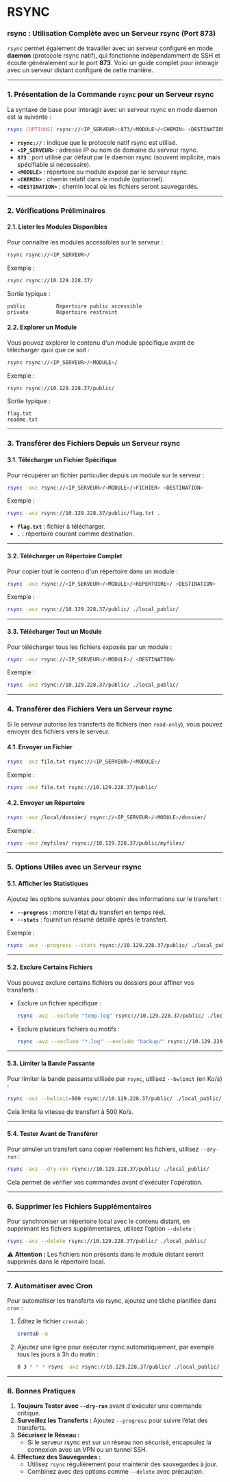 # RSYNC

### **rsync : Utilisation Complète avec un Serveur rsync (Port 873)**

`rsync` permet également de travailler avec un serveur configuré en mode **daemon** (protocole rsync natif), qui fonctionne indépendamment de SSH et écoute généralement sur le port **873**. Voici un guide complet pour interagir avec un serveur distant configuré de cette manière.

***

### **1. Présentation de la Commande `rsync` pour un Serveur rsync**

La syntaxe de base pour interagir avec un serveur rsync en mode daemon est la suivante :

```bash
rsync [OPTIONS] rsync://<IP_SERVEUR>:873/<MODULE>/<CHEMIN> <DESTINATION>
```

* **`rsync://`** : indique que le protocole natif rsync est utilisé.
* **`<IP_SERVEUR>`** : adresse IP ou nom de domaine du serveur rsync.
* **`873`** : port utilisé par défaut par le daemon rsync (souvent implicite, mais spécifiable si nécessaire).
* **`<MODULE>`** : répertoire ou module exposé par le serveur rsync.
* **`<CHEMIN>`** : chemin relatif dans le module (optionnel).
* **`<DESTINATION>`** : chemin local où les fichiers seront sauvegardés.

***

### **2. Vérifications Préliminaires**

#### **2.1. Lister les Modules Disponibles**

Pour connaître les modules accessibles sur le serveur :

```bash
rsync rsync://<IP_SERVEUR>/
```

Exemple :

```bash
rsync rsync://10.129.228.37/
```

Sortie typique :

```arduino
public          Répertoire public accessible
private         Répertoire restreint
```

#### **2.2. Explorer un Module**

Vous pouvez explorer le contenu d'un module spécifique avant de télécharger quoi que ce soit :

```bash
rsync rsync://<IP_SERVEUR>/<MODULE>/
```

Exemple :

```bash
rsync rsync://10.129.228.37/public/
```

Sortie typique :

```
flag.txt
readme.txt
```

***

### **3. Transférer des Fichiers Depuis un Serveur rsync**

#### **3.1. Télécharger un Fichier Spécifique**

Pour récupérer un fichier particulier depuis un module sur le serveur :

```bash
rsync -avz rsync://<IP_SERVEUR>/<MODULE>/<FICHIER> <DESTINATION>
```

Exemple :

```bash
rsync -avz rsync://10.129.228.37/public/flag.txt .
```

* **`flag.txt`** : fichier à télécharger.
* **`.`** : répertoire courant comme destination.

***

#### **3.2. Télécharger un Répertoire Complet**

Pour copier tout le contenu d'un répertoire dans un module :

```bash
rsync -avz rsync://<IP_SERVEUR>/<MODULE>/<REPERTOIRE>/ <DESTINATION>
```

Exemple :

```bash
rsync -avz rsync://10.129.228.37/public/ ./local_public/
```

***

#### **3.3. Télécharger Tout un Module**

Pour télécharger tous les fichiers exposés par un module :

```bash
rsync -avz rsync://<IP_SERVEUR>/<MODULE>/ <DESTINATION>
```

Exemple :

```bash
rsync -avz rsync://10.129.228.37/public/ ./local_public/
```

***

### **4. Transférer des Fichiers Vers un Serveur rsync**

Si le serveur autorise les transferts de fichiers (non `read-only`), vous pouvez envoyer des fichiers vers le serveur.

#### **4.1. Envoyer un Fichier**

```bash
rsync -avz file.txt rsync://<IP_SERVEUR>/<MODULE>/
```

Exemple :

```bash
rsync -avz file.txt rsync://10.129.228.37/public/
```

#### **4.2. Envoyer un Répertoire**

```bash
rsync -avz /local/dossier/ rsync://<IP_SERVEUR>/<MODULE>/dossier/
```

Exemple :

```bash
rsync -avz /myfiles/ rsync://10.129.228.37/public/myfiles/
```

***

### **5. Options Utiles avec un Serveur rsync**

#### **5.1. Afficher les Statistiques**

Ajoutez les options suivantes pour obtenir des informations sur le transfert :

* **`--progress`** : montre l'état du transfert en temps réel.
* **`--stats`** : fournit un résumé détaillé après le transfert.

Exemple :

```bash
rsync -avz --progress --stats rsync://10.129.228.37/public/ ./local_public/
```

***

#### **5.2. Exclure Certains Fichiers**

Vous pouvez exclure certains fichiers ou dossiers pour affiner vos transferts :

*   Exclure un fichier spécifique :

    ```bash
    rsync -avz --exclude "temp.log" rsync://10.129.228.37/public/ ./local_public/
    ```
*   Exclure plusieurs fichiers ou motifs :

    ```bash
    rsync -avz --exclude "*.log" --exclude "backup/" rsync://10.129.228.37/public/ ./local_public/
    ```

***

#### **5.3. Limiter la Bande Passante**

Pour limiter la bande passante utilisée par `rsync`, utilisez `--bwlimit` (en Ko/s) :

```bash
rsync -avz --bwlimit=500 rsync://10.129.228.37/public/ ./local_public/
```

Cela limite la vitesse de transfert à 500 Ko/s.

***

#### **5.4. Tester Avant de Transférer**

Pour simuler un transfert sans copier réellement les fichiers, utilisez `--dry-run` :

```bash
rsync -avz --dry-run rsync://10.129.228.37/public/ ./local_public/
```

Cela permet de vérifier vos commandes avant d'exécuter l'opération.

***

### **6. Supprimer les Fichiers Supplémentaires**

Pour synchroniser un répertoire local avec le contenu distant, en supprimant les fichiers supplémentaires, utilisez l’option `--delete` :

```bash
rsync -avz --delete rsync://10.129.228.37/public/ ./local_public/
```

⚠️ **Attention :** Les fichiers non présents dans le module distant seront supprimés dans le répertoire local.

***

### **7. Automatiser avec Cron**

Pour automatiser les transferts via rsync, ajoutez une tâche planifiée dans `cron` :

1.  Éditez le fichier `crontab` :

    ```bash
    crontab -e
    ```
2.  Ajoutez une ligne pour exécuter rsync automatiquement, par exemple tous les jours à 3h du matin :

    ```bash
    0 3 * * * rsync -avz rsync://10.129.228.37/public/ ./local_public/ >> /var/log/rsync.log 2>&1
    ```

***

### **8. Bonnes Pratiques**

1. **Toujours Tester avec `--dry-run`** avant d'exécuter une commande critique.
2. **Surveillez les Transferts :** Ajoutez `--progress` pour suivre l’état des transferts.
3. **Sécurisez le Réseau :**
   * Si le serveur rsync est sur un réseau non sécurisé, encapsulez la connexion avec un VPN ou un tunnel SSH.
4. **Effectuez des Sauvegardes :**
   * Utilisez `rsync` régulièrement pour maintenir des sauvegardes à jour.
   * Combinez avec des options comme `--delete` avec précaution.
